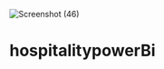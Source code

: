 ![Screenshot (46)](https://github.com/gaursid23/hospitalitypowerBi/assets/129046063/0aa18766-1ccb-4231-b624-bcadccf40c1d)
# hospitalitypowerBi
